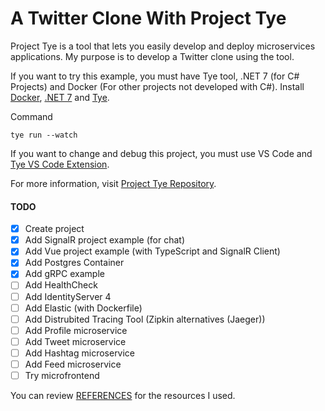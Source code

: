 # A Twitter Clone With Project Tye

Project Tye is a tool that lets you easily develop and deploy microservices applications. My purpose is to develop a Twitter clone using the tool.

If you want to try this example, you must have Tye tool, .NET 7 (for C# Projects) and Docker (For other projects not developed with C#). Install [Docker](https://www.docker.com/), [.NET 7](https://dotnet.microsoft.com/en-us/download/dotnet/7.0) and [Tye](https://github.com/dotnet/tye/blob/main/docs/getting_started.md#installing-tye).

Command

```console
tye run --watch
```

If you want to change and debug this project, you must use VS Code and [Tye VS Code Extension](https://marketplace.visualstudio.com/items?itemName=ms-azuretools.vscode-tye).

For more information, visit [Project Tye Repository](https://github.com/dotnet/tye).

#### TODO

- [x] Create project
- [x] Add SignalR project example (for chat)
- [x] Add Vue project example (with TypeScript and SignalR Client)
- [x] Add Postgres Container
- [x] Add gRPC example
- [ ] Add HealthCheck
- [ ] Add IdentityServer 4
- [ ] Add Elastic (with Dockerfile)
- [ ] Add Distrubited Tracing Tool (Zipkin alternatives (Jaeger))
- [ ] Add Profile microservice
- [ ] Add Tweet microservice
- [ ] Add Hashtag microservice
- [ ] Add Feed microservice
- [ ] Try microfrontend

You can review [REFERENCES](REFERENCES.md) for the resources I used.
